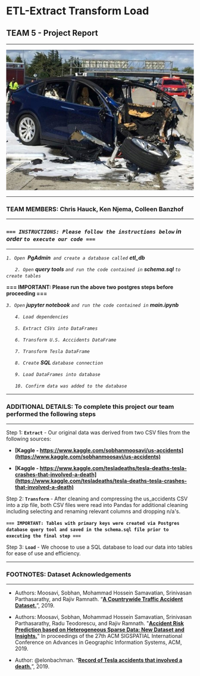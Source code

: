 # **ETL-Extract Transform Load**
## **TEAM 5 - Project Report**
***

![Fatal Tesla Model X Crash - Business Insider](images/Fatal%20Tesla%20Model%20X%20Crash%20-%20Business%20Insider.png)

***
### **TEAM MEMBERS: Chris Hauck, Ken Njema, Colleen Banzhof**
***
### _**`=== INSTRUCTIONS: Please follow the instructions below` in order `to execute our code ===`**_
***

_`1. Open `**PgAdmin**` and create a database called` **etl_db**_

_&nbsp;&nbsp;&nbsp;&nbsp;&nbsp;&nbsp;`2. Open` **query tools** `and run the code contained in` **schema.sql** `to create tables`_

**=== IMPORTANT: Please run the above two postgres steps before proceeding ===**

_`3. Open` **jupyter notebook** `and run the code contained in` **main.ipynb**_

_&nbsp;&nbsp;&nbsp;&nbsp;&nbsp;&nbsp;`4. Load dependencies`_

_&nbsp;&nbsp;&nbsp;&nbsp;&nbsp;&nbsp;`5. Extract CSVs into DataFrames`_

_&nbsp;&nbsp;&nbsp;&nbsp;&nbsp;&nbsp;`6. Transform U.S. Acccidents DataFrame`_

_&nbsp;&nbsp;&nbsp;&nbsp;&nbsp;&nbsp;`7. Transform Tesla DataFrame`_

_&nbsp;&nbsp;&nbsp;&nbsp;&nbsp;&nbsp;`8. Create` **SQL** `database connection`_

_&nbsp;&nbsp;&nbsp;&nbsp;&nbsp;&nbsp;`9. Load DataFrames into database`_

_&nbsp;&nbsp;&nbsp;&nbsp;&nbsp;&nbsp;`10. Confirm data was added to the database`_

*** 
### **ADDITIONAL DETAILS: To complete this project our team performed the following steps**
***

Step 1: **`Extract`** - Our original data was derived from two CSV files from the following sources:

- __[Kaggle - https://www.kaggle.com/sobhanmoosavi/us-accidents](https://www.kaggle.com/sobhanmoosavi/us-accidents)__

- __[Kaggle - https://www.kaggle.com/tesladeaths/tesla-deaths-tesla-crashes-that-involved-a-death](https://www.kaggle.com/tesladeaths/tesla-deaths-tesla-crashes-that-involved-a-death)__

Step 2: **`Transform`** - After cleaning and compressing the us_accidents CSV into a zip file, both CSV files were read into Pandas for additional cleaning including selecting and renaming relevant columns and dropping n/a's.

**`=== IMPORTANT: Tables with primary keys were created via Postgres database query tool and saved in the schema.sql file prior to executing the final step ===`**

Step 3: **`Load`** - We choose to use a SQL database to load our data into tables for ease of use and efficiency. 

*** 
### **FOOTNOTES: Dataset Acknowledgements**
***
* Authors: Moosavi, Sobhan, Mohammad Hossein Samavatian, Srinivasan Parthasarathy, and Rajiv Ramnath. “__[A Countrywide Traffic Accident Dataset.](https://arxiv.org/abs/1906.05409)__”, 2019.

* Authors: Moosavi, Sobhan, Mohammad Hossein Samavatian, Srinivasan Parthasarathy, Radu Teodorescu, and Rajiv Ramnath. "__[Accident Risk Prediction based on Heterogeneous Sparse Data: New Dataset and Insights.](https://arxiv.org/abs/1909.09638)__" In proceedings of the 27th ACM SIGSPATIAL International Conference on Advances in Geographic Information Systems, ACM, 2019.

* Author: @elonbachman. “__[Record of Tesla accidents that involved a death.](https://zenodo.org/record/3378952/files/Tesla%20deaths.xlsx%20-%20Deaths%20%281%29.csv)__”, 2019.